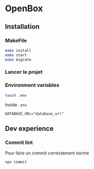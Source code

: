 # OpenBox

## Installation

### MakeFile

```bash
make install
make start
make migrate
```

### Lancer le projet


### Environment variables

```bash
touch .env
```

Inside `.env`

```.env
DATABASE_URL="database_url"
```

## Dev experience

### Commit lint

Pour faire un commit correctement normé

```bash
npx commit
```
